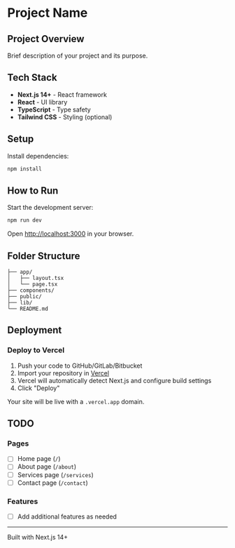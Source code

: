 # Project Name

## Project Overview

Brief description of your project and its purpose.

## Tech Stack

- **Next.js 14+** - React framework
- **React** - UI library
- **TypeScript** - Type safety
- **Tailwind CSS** - Styling (optional)

## Setup

Install dependencies:

```bash
npm install
```

## How to Run

Start the development server:

```bash
npm run dev
```

Open [http://localhost:3000](http://localhost:3000) in your browser.

## Folder Structure

```
├── app/
│   ├── layout.tsx
│   └── page.tsx
├── components/
├── public/
├── lib/
└── README.md
```

## Deployment

### Deploy to Vercel

1. Push your code to GitHub/GitLab/Bitbucket
2. Import your repository in [Vercel](https://vercel.com)
3. Vercel will automatically detect Next.js and configure build settings
4. Click "Deploy"

Your site will be live with a `.vercel.app` domain.

## TODO

### Pages
- [ ] Home page (`/`)
- [ ] About page (`/about`)
- [ ] Services page (`/services`)
- [ ] Contact page (`/contact`)

### Features
- [ ] Add additional features as needed

---

Built with Next.js 14+
